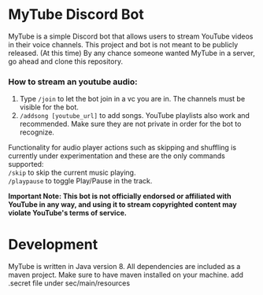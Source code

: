 # MyTube Discord Bot
MyTube is a simple Discord bot that allows users to stream YouTube videos in their voice channels.
This project and bot is not meant to be publicly released. (At this time) By any chance someone wanted MyTube in a server, go ahead and clone this repository.

### How to stream an youtube audio:</br>
1. Type `/join` to let the bot join in a vc you are in. The channels must be visible for the bot.
2. `/addsong [youtube_url]` to add songs. YouTube playlists also work and recommended. Make sure they are not private in order for the bot to recognize.

Functionality for audio player actions such as skipping and shuffling is currently under experimentation and these are the only commands supported:</br>
`/skip` to skip the current music playing.</br>
`/playpause` to toggle Play/Pause in the track.</br>

**Important Note: This bot is not officially endorsed or affiliated with YouTube in any way, and using it to stream copyrighted content may violate YouTube's terms of service.**

# Development
MyTube is written in Java version 8. All dependencies are included as a maven project. Make sure to have maven installed on your machine.
add .secret file under sec/main/resources

